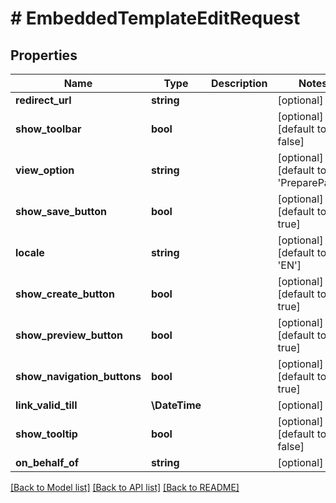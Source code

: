 # # EmbeddedTemplateEditRequest

## Properties

Name | Type | Description | Notes
------------ | ------------- | ------------- | -------------
**redirect_url** | **string** |  | [optional]
**show_toolbar** | **bool** |  | [optional] [default to false]
**view_option** | **string** |  | [optional] [default to 'PreparePage']
**show_save_button** | **bool** |  | [optional] [default to true]
**locale** | **string** |  | [optional] [default to 'EN']
**show_create_button** | **bool** |  | [optional] [default to true]
**show_preview_button** | **bool** |  | [optional] [default to true]
**show_navigation_buttons** | **bool** |  | [optional] [default to true]
**link_valid_till** | **\DateTime** |  | [optional]
**show_tooltip** | **bool** |  | [optional] [default to false]
**on_behalf_of** | **string** |  | [optional]

[[Back to Model list]](../../README.md#models) [[Back to API list]](../../README.md#endpoints) [[Back to README]](../../README.md)
